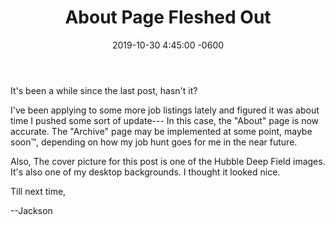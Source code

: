 ﻿---
layout: post
title:  "About Page Fleshed Out"
date:   2019-10-30 4:45:00 -0600
categories: jekyll update
image:	"/assets/hubble_deep_field.jpg"
---
It's been a while since the last post, hasn't it? 

I've been applying to some more job listings lately and figured it was about time I pushed some sort of update--- In this case, the "About" page is now accurate. The "Archive" page may be implemented at some point, maybe soon™, depending on how my job hunt goes for me in the near future.

Also, The cover picture for this post is one of the Hubble Deep Field images. It's also one of my desktop backgrounds. I thought it looked nice.

Till next time,

--Jackson 